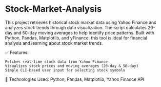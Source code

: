# Stock-Market-Analysis
This project retrieves historical stock market data using Yahoo Finance and analyzes stock trends through data visualization. The script calculates 20-day and 50-day moving averages to help identify price patterns. Built with Python, Pandas, Matplotlib, and yFinance, this tool is ideal for financial analysis and learning about stock market trends.

✅ Features:

    Fetches real-time stock data from Yahoo Finance
    Visualizes stock prices and moving averages (20-day & 50-day)
    Simple CLI-based user input for selecting stock symbols

🚀 Technologies Used: Python, Pandas, Matplotlib, Yahoo Finance API
